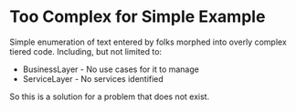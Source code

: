 # Too Complex for Simple Example

Simple enumeration of text entered by folks morphed into overly complex tiered code.
Including, but not limited to:
* BusinessLayer - No use cases for it to manage
* ServiceLayer - No services identified

So this is a solution for a problem that does not exist.

